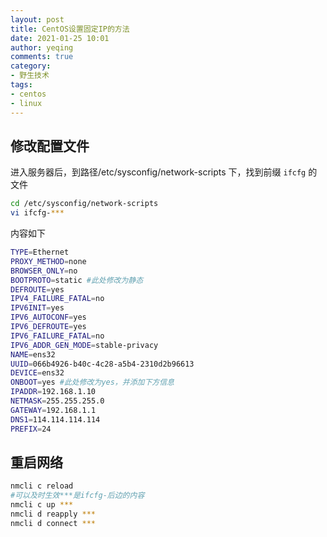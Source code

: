 ```yaml
---
layout: post
title: CentOS设置固定IP的方法
date: 2021-01-25 10:01
author: yeqing
comments: true
category:
- 野生技术
tags:
- centos
- linux
---
```


## 修改配置文件

进入服务器后，到路径/etc/sysconfig/network-scripts 下，找到前缀 `ifcfg` 的文件

```bash
cd /etc/sysconfig/network-scripts
vi ifcfg-***
```

内容如下

```bash
TYPE=Ethernet
PROXY_METHOD=none
BROWSER_ONLY=no
BOOTPROTO=static #此处修改为静态
DEFROUTE=yes
IPV4_FAILURE_FATAL=no
IPV6INIT=yes
IPV6_AUTOCONF=yes
IPV6_DEFROUTE=yes
IPV6_FAILURE_FATAL=no
IPV6_ADDR_GEN_MODE=stable-privacy
NAME=ens32
UUID=066b4926-b40c-4c28-a5b4-2310d2b96613
DEVICE=ens32
ONBOOT=yes #此处修改为yes，并添加下方信息
IPADDR=192.168.1.10
NETMASK=255.255.255.0
GATEWAY=192.168.1.1
DNS1=114.114.114.114
PREFIX=24
```

## 重启网络

```bash
nmcli c reload  
#可以及时生效***是ifcfg-后边的内容
nmcli c up ***
nmcli d reapply ***
nmcli d connect ***
```










